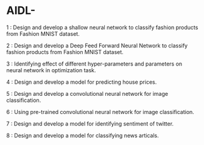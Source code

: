 # AIDL-

1 : Design and develop a shallow neural network to classify fashion products from Fashion MNIST dataset. 

2 : Design and develop a Deep Feed Forward Neural Network to classify fashion products from Fashion MNIST dataset.

3 : Identifying effect of different hyper-parameters and parameters on neural network in optimization task.

4 : Design and develop a model for predicting house prices.

5 : Design and develop a convolutional neural network for image classification.

6 : Using pre-trained convolutional neural network for image classification.

7 : Design and develop a model for identifying sentiment of twitter. 

8 : Design and develop a model for classifying news articals.
